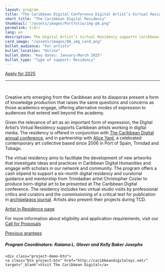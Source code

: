 ```yaml
---
layout: program
title: "The Caribbean Digital Conference Digital Artist’s Virtual Residency"
short_title: "The Caribbean Digital Residency"
thumbnail: "/assets/images/Portfolio/img-p6.png"
permalink: tcdr/
lang: en
description: The Digital Artist’s Virtual Residency supports Caribbean artists working in digital media. The residency is offered in conjunction with The Caribbean Digital annual conference
card_image: "/assets/images/06_img_card.png"
bullet_audience: "For artists"
bullet_location: "Online"
bullet_date: "Key dates: January-March 2025"
bullet_type: "Type of support: Residency"
---
```


<div class="project-demo-btn">
        <a class="btn project-btn" href="{{site.baseurl}}/tcdr/cfp2025/">Apply for 2025</a>
    </div>
<hr>
<br>

<div class="portfolio-details">
<p>Creative arts emerging from the Caribbean and its diasporas present a form of knowledge production that raises the same questions and concerns as those academics engage, offering alternative modes of expression to audiences that extend well beyond the academy.</p>
<p>Given the relevance of art as an important form of expression, the Digital Artist’s Virtual Residency supports Caribbean artists working in digital media. The residency is offered in conjunction with <a href="https://thecaribbeandigital.org/" target="_blank">The Caribbean Digital annual conference</a>, and in partnership with <a href="http://aliceyard.blogspot.com/" target="_blank">Alice Yard</a>, a celebrated contemporary art collective based since 2006 in Port of Spain, Trinidad and Tobago.</p>
<p>The virtual residency aims to facilitate the development of new artworks that investigate ideas and practices in Caribbean Digital Humanities and engage with scholars in our network and community. The program offers a cash stipend to support a six-month digital residency and curatorial guidance and mentorship from Trinidadian artist Christopher Cozier to produce born-digital art to be presented at The Caribbean Digital conference. The residency includes two virtual studio visits by professional critics and curators and the commissioning of a critical text for publication in <a href="https://archipelagosjournal.org/" target="_blank">archipelagos journal</a>. Artists also present their projects during TCD.</p>
<p><a href="" target="_blank">Artist in Residence page </a></p>
<p>For more information about eligibility and application requirements, visit our <a href="https://thecaribbeandigital.org/residency/" target="_blank">Call for Proposals</a></p>

 <div class="project-demo-btn">
        <a class="btn project-btn" href="{{site.baseurl}}/grantees-air/">Previous grantees</a>
    </div>

<div><h5>Program Coordinators: Kaiama L. Glover and Kelly Baker Josephs</h5></div>
    
    <div class="project-demo-btn">
    <a class="btn project-btn" href="http://caribbeandigitalnyc.net/" target="_blank">Visit The Caribbean Digital</a>
</div>
</div>
